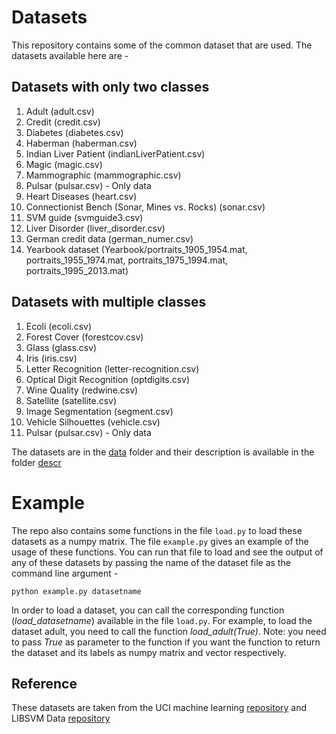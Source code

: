 # Datasets
This repository contains some of the common dataset that are used. The datasets available here are - 

## Datasets with only two classes

1) Adult (adult.csv)
2) Credit (credit.csv)
3) Diabetes (diabetes.csv)
4) Haberman (haberman.csv)
5) Indian Liver Patient (indianLiverPatient.csv)
6) Magic (magic.csv)
7) Mammographic (mammographic.csv)
8) Pulsar (pulsar.csv) - Only data
9) Heart Diseases (heart.csv)
10) Connectionist Bench (Sonar, Mines vs. Rocks) (sonar.csv)
11) SVM guide (svmguide3.csv)
12) Liver Disorder (liver_disorder.csv)
13) German credit data (german_numer.csv)
14) Yearbook dataset (Yearbook/portraits_1905_1954.mat, portraits_1955_1974.mat, portraits_1975_1994.mat, portraits_1995_2013.mat)

## Datasets with multiple classes

1) Ecoli (ecoli.csv)
2) Forest Cover (forestcov.csv)
3) Glass (glass.csv)
4) Iris (iris.csv)
5) Letter Recognition (letter-recognition.csv)
6) Optical Digit Recognition (optdigits.csv)
7) Wine Quality (redwine.csv)
8) Satellite (satellite.csv)
9) Image Segmentation (segment.csv)
10) Vehicle Silhouettes (vehicle.csv)
11) Pulsar (pulsar.csv) - Only data

The datasets are in the [data](https://github.com/MachineLearningBCAM/Datasets/tree/main/data) folder and their description is available in the folder [descr](https://github.com/MachineLearningBCAM/Datasets/tree/main/descr)

# Example 

The repo also contains some functions in the file `load.py` to load these datasets as a numpy matrix. The file `example.py` gives an example of the usage of these functions. You can run that file to load and see the output of any of these datasets by passing the name of the dataset file as the command line argument - 

```
python example.py datasetname
```

In order to load a dataset, you can call the corresponding function (_load_datasetname_) available in the file `load.py`. For example, to load the dataset adult, you need to call the function _load_adult(True)_. Note: you need to pass _True_ as parameter to the function if you want the function to return the dataset and its labels as numpy matrix and vector respectively.


## Reference

These datasets are taken from the UCI machine learning [repository](https://archive.ics.uci.edu/ml/datasets.php) and LIBSVM Data [repository](https://www.csie.ntu.edu.tw/~cjlin/libsvmtools/datasets/binary.html)

